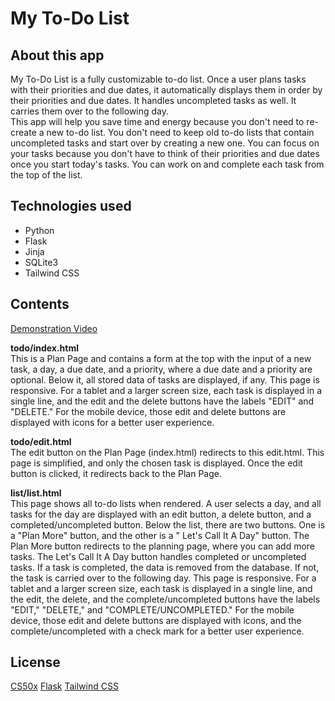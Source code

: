 # My To-Do List

## About this app

My To-Do List is a fully customizable to-do list. Once a user plans tasks with their priorities and due dates, it automatically displays them in order by their priorities and due dates. It handles uncompleted tasks as well. It carries them over to the following day.<br>
This app will help you save time and energy because you don't need to re-create a new to-do list. You don't need to keep old to-do lists that contain uncompleted tasks and start over by creating a new one. You can focus on your tasks because you don't have to think of their priorities and due dates once you start today's tasks. You can work on and complete each task from the top of the list.

## Technologies used

- Python
- Flask
- Jinja
- SQLite3
- Tailwind CSS

## Contents

[Demonstration Video](https://www.youtube.com/watch?v=ZXRNvVoVqCE&t=43s)

**todo/index.html**<br>
This is a Plan Page and contains a form at the top with the input of a new task, a day, a due date, and a priority, where a due date and a priority are optional. Below it, all stored data of tasks are displayed, if any. This page is responsive. For a tablet and a larger screen size, each task is displayed in a single line, and the edit and the delete buttons have the labels "EDIT" and "DELETE." For the mobile device, those edit and delete buttons are displayed with icons for a better user experience.<br>

**todo/edit.html**<br>
The edit button on the Plan Page (index.html) redirects to this edit.html. This page is simplified, and only the chosen task is displayed. Once the edit button is clicked, it redirects back to the Plan Page.<br>

**list/list.html**<br>
This page shows all to-do lists when rendered. A user selects a day, and all tasks for the day are displayed with an edit button, a delete button, and a completed/uncompleted button. Below the list, there are two buttons. One is a "Plan More" button, and the other is a " Let's Call It A Day" button. The Plan More button redirects to the planning page, where you can add more tasks. The Let's Call It A Day button handles completed or uncompleted tasks. If a task is completed, the data is removed from the database. If not, the task is carried over to the following day.
This page is responsive. For a tablet and a larger screen size, each task is displayed in a single line, and the edit, the delete, and the complete/uncompleted buttons have the labels "EDIT," "DELETE," and "COMPLETE/UNCOMPLETED." For the mobile device, those edit and delete buttons are displayed with icons, and the complete/uncompleted with a check mark for a better user experience.<br>

## License

[CS50x](https://cs50.harvard.edu/x/2022/)
[Flask](https://flask.palletsprojects.com/en/2.2.x/)
[Tailwind CSS](https://tailwindcss.com/)
